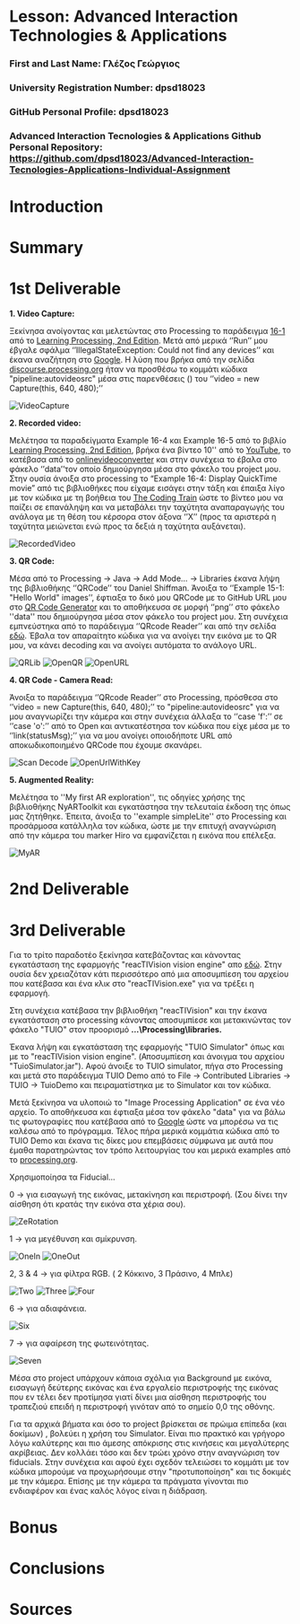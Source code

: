 # Lesson: Advanced Interaction Technologies & Applications

### First and Last Name: Γλέζος Γεώργιος
### University Registration Number: dpsd18023
### GitHub Personal Profile: dpsd18023
### Advanced Interaction Tecnologies & Applications Github Personal Repository: https://github.com/dpsd18023/Advanced-Interaction-Tecnologies-Applications-Individual-Assignment

# Introduction

# Summary
 <a href=""></a>
# 1st Deliverable

   <b> 1. Video Capture: </b>
 
   Ξεκίνησα ανοίγοντας και μελετώντας στο Processing το παράδειγμα  <a href="http://learningprocessing.com/examples/chp16/example-16-01-Capture">16-1</a> από το <a href="http://learningprocessing.com/">Learning Processing, 2nd Edition</a>. Μετά από μερικά ‘’Run’’ μου έβγαλε σφάλμα ‘’IllegalStateException: Could not find any devices’’ και έκανα αναζήτηση στο <a href="https://www.google.com/">Google</a>. Η λύση που βρήκα από την σελίδα <a href="discourse.processing.org">discourse.processing.org</a> ήταν να προσθέσω το κομμάτι κώδικα "pipeline:autovideosrc" μέσα στις παρενθέσεις () του ‘’video = new Capture(this, 640, 480);’’
 
![VideoCapture](https://user-images.githubusercontent.com/115796095/199566744-2efd2538-bc14-4663-b793-310a97d1997c.png)



   <b> 2. Recorded video: </b>
 
   Μελέτησα τα παραδείγματα  Example 16-4 και Example 16-5 από το βιβλίο <a href="http://learningprocessing.com/">Learning Processing, 2nd Edition</a>, βρήκα  ένα βίντεο 10'' από το <a href="https://www.youtube.com">YouTube</a>, το κατέβασα από το <a href="https://it.onlinevideoconverter.pro/">onlinevideoconverter</a> και στην συνέχεια το έβαλα στο φάκελο ‘’data’’τον οποίο δημιούργησα μέσα στο φάκελο του project μου.
   Στην ουσία άνοιξα στο processing το “Example 16-4: Display QuickTime movie” από τις βιβλιοθήκες που είχαμε εισάγει στην τάξη και έπαιξα λίγο με τον κώδικα με τη βοήθεια του <a href="https://www.youtube.com/c/TheCodingTrain">The Coding Train</a> ώστε το βίντεο μου να παίζει σε επανάληψη και να μεταβάλει την ταχύτητα αναπαραγωγής του ανάλογα με τη θέση του κέρσορα στον άξονα ‘’X’’ (προς τα αριστερά η ταχύτητα μειώνεται ενώ προς τα δεξιά η ταχύτητα αυξάνεται).
 
![RecordedVideo](https://user-images.githubusercontent.com/115796095/199587063-07d70bbd-899f-452c-885f-edf47b152b90.png)
  
  
  
   <b> 3. QR Code: </b>
   
   Μέσα από το Processing -> Java -> Add Mode… -> Libraries έκανα λήψη της βιβλιοθήκης ‘’QRCode’’ του Daniel Shiffman. 
   Άνοιξα το ‘’Example 15-1: "Hello World" images’’, έφτιαξα το δικό μου QRCode με το GitHub URL μου στο [QR Code Generator](https://www.the-qrcode-generator.com/) και το αποθήκευσα σε μορφή ‘’png’’ στο φάκελο ''data'' που δημιούργησα μέσα στον φάκελο του project μου.
Στη συνέχεια εμπνεύστηκα από το παράδειγμα ‘’QRcode Reader’’ και από την σελίδα [εδώ](https://shiffman.net/p5/qrcode-processing/). Έβαλα τον απαραίτητο κώδικα για να ανοίγει την εικόνα με το QR μου, να κάνει decoding και να ανοίγει αυτόματα το ανάλογο URL.

![QRLib](https://user-images.githubusercontent.com/115796095/199600920-e4920cd6-5acc-4770-95b0-2abdc6bde162.png)
![OpenQR](https://user-images.githubusercontent.com/115796095/199600942-02470fa2-fdd6-4e6a-89f3-d0e4b7f91550.png)
![OpenURL](https://user-images.githubusercontent.com/115796095/199600976-003da81f-8775-4cfb-97c7-64856d667b8c.png)



   <b> 4. QR Code - Camera Read: </b>
   
   Άνοιξα το παράδειγμα ‘’QRcode  Reader’’ στο Processing, πρόσθεσα στο ‘’video = new Capture(this, 640, 480);’’ το "pipeline:autovideosrc"  για να μου αναγνωρίζει την κάμερα και στην συνέχεια άλλαξα το ‘’case 'f':’’ σε ‘’case 'ο':’’ από το Open και αντικατέστησα τον κώδικα που είχε μέσα με το ‘’link(statusMsg);’’ για να μου ανοίγει οποιοδήποτε URL από αποκωδικοποιημένο QRCode που έχουμε σκανάρει.
   
![Scan Decode](https://user-images.githubusercontent.com/115796095/199604691-bf70b8b4-5fa3-46cf-ae7e-2e8bea6bc63b.png)
![OpenUrlWithKey](https://user-images.githubusercontent.com/115796095/199604712-4841eff3-91d8-49f7-86a2-439c8ddcc7dd.png)

   
      
   <b> 5. Augmented Reality: </b>
   
   Μελέτησα το ''My first AR exploration'', τις οδηγίες χρήσης της βιβλιοθήκης NyARToolkit και εγκατάστησα την τελευταία έκδοση της όπως μας ζητήθηκε. Έπειτα, άνοιξα το ''example simpleLite'' στο Processing και προσάρμοσα κατάλληλα τον κώδικα, ώστε με την επιτυχή αναγνώριση από την κάμερα του marker Hiro να εμφανίζεται η εικόνα που επέλεξα.
   
![MyAR](https://user-images.githubusercontent.com/115796095/199611055-91aa71f6-6d4e-4aae-9da9-cc67f15c471d.png)


   

# 2nd Deliverable


# 3rd Deliverable 

  Για το τρίτο παραδοτέο ξεκίνησα κατεβάζοντας και κάνοντας εγκατάσταση της εφαρμογής "reacTIVision vision engine" απο [εδώ](https://reactivision.sourceforge.net/). Στην ουσία δεν χρειαζόταν κάτι περισσότερο από μια αποσυμπίεση του αρχείου που κατέβασα και ένα κλικ στο "reacTIVision.exe" για να τρέξει η εφαρμογή.


Στη συνέχεια κατέβασα την βιβλιοθήκη "reacTIVision" και την έκανα εγκατάσταση στο processing κάνοντας αποσυμπίεσε και μετακινώντας τον φάκελο "TUIO" στον προορισμό <b>…\Processing\libraries.</b>


Έκανα λήψη και εγκατάσταση της εφαρμογής "TUIO Simulator" όπως και με το "reacTIVision vision engine". (Αποσυμπίεση και άνοιγμα του αρχείου "TuioSimulator.jar").
Αφού άνοιξε το TUIO simulator, πήγα στο Processing και μετά στο παράδειγμα TUIO Demo από το File -> Contributed Libraries -> TUIO -> TuioDemo και πειραματίστηκα με το Simulator και τον κώδικα.


Μετά ξεκίνησα να υλοποιώ το "Image Processing Application" σε ένα νέο αρχείο. Το αποθήκευσα και έφτιαξα μέσα τον φάκελο "data" για να βάλω τις φωτογραφίες που κατέβασα από το [Google](https://www.google.com/) ώστε να μπορέσω να τις καλέσω από το πρόγραμμα.
Τέλος πήρα μερικά κομμάτια κώδικα από το TUIO Demo και έκανα τις δίκες μου επεμβάσεις σύμφωνα με αυτά που έμαθα παρατηρώντας τον τρόπο λειτουργίας του και μερικά examples από το [processing.org](https://processing.org/).


Χρησιμοποίησα τα Fiducial…


0 -> για εισαγωγή της εικόνας, μετακίνηση και περιστροφή. (Σου δίνει την αίσθηση ότι κρατάς την εικόνα στα χέρια σου).

![ZeRotation](https://user-images.githubusercontent.com/115796095/213934266-8e89e243-08cf-47d6-ab01-6d50532c7dda.png)

1 -> για μεγέθυνση και σμίκρυνση.

![OneIn](https://user-images.githubusercontent.com/115796095/213934268-06c496da-c86a-46c0-a5d9-de1cef1dec4f.png)
![OneOut](https://user-images.githubusercontent.com/115796095/213934271-ad3249dc-7356-4a24-8fcd-9f82f4a9e7da.png)

2, 3 & 4 -> για φίλτρα RGB. ( 2 Κόκκινο, 3 Πράσινο, 4 Μπλε)

![Two](https://user-images.githubusercontent.com/115796095/213934276-9e4879a6-d826-419e-8896-8017ad2314c1.png)
![Three](https://user-images.githubusercontent.com/115796095/213934444-98e89352-a461-4714-b25d-7892ed78caa2.png)
![Four](https://user-images.githubusercontent.com/115796095/213934267-9b102dac-78fd-4732-8c16-886795ce57f9.png)

6 -> για αδιαφάνεια.

![Six](https://user-images.githubusercontent.com/115796095/213934275-577701af-1b80-4769-9818-5775357746d3.png)

7 -> για αφαίρεση της φωτεινότητας.

![Seven](https://user-images.githubusercontent.com/115796095/213934273-3c0b481e-07ba-432e-8453-63e045ae188b.png)


Μέσα στο project υπάρχουν κάποια σχόλια για Background με εικόνα, εισαγωγή δεύτερης εικόνας και ένα εργαλείο περιστροφής της εικόνας που εν τέλει δεν προτίμησα γιατί δίνει μια αίσθηση περιστροφής του τραπεζιού επειδή η περιστροφή γινόταν από το σημείο 0,0 της οθόνης.


Για τα αρχικά βήματα και όσο το project βρίσκεται σε πρώιμα επίπεδα (και δοκίμων) , βολεύει η χρήση του Simulator. Είναι πιο πρακτικό και γρήγορο λόγω καλύτερης και πιο άμεσης απόκρισης στις κινήσεις και μεγαλύτερης ακρίβειας. Δεν κολλάει τόσο και δεν τρώει χρόνο στην αναγνώριση τον fiducials. 
Στην συνέχεια και αφού έχει σχεδόν τελειώσει το κομμάτι με τον κώδικα μπορούμε να προχωρήσουμε στην "προτυποποίηση" και τις δοκιμές με την κάμερα. 
Επίσης με την κάμερα τα πράγματα γίνονται πιο ενδιαφέρον και ένας καλός λόγος είναι η διάδραση.


# Bonus 


# Conclusions


# Sources
